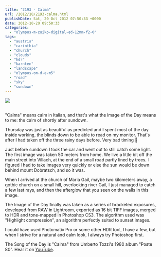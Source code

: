 ```yaml
---
title: "2193 - Calma"
url: /2012/10/2193-calma.html
publishDate: Sat, 20 Oct 2012 07:50:33 +0000
date: 2012-10-20 09:50:33
categories: 
  - "olympus-m-zuiko-digital-ed-12mm-f2-0"
tags: 
  - "austria"
  - "carinthia"
  - "church"
  - "clouds"
  - "hdr"
  - "karnten"
  - "landscape"
  - "olympus-om-d-e-m5"
  - "road"
  - "sky"
  - "sundown"
---
```

<div class="container">
<div class="center"><a target="_blank" href="https://d25zfm9zpd7gm5.cloudfront.net/1200x1200/2012/20121018_181939_hdr_ps.jpg"><img src="https://d25zfm9zpd7gm5.cloudfront.net/0600x0600/2012/20121018_181939_hdr_ps.jpg" /></a></div>
</div>
<br />

"Calma" means calm in Italian, and that's what the Image of the Day means to me: the calm of shortly after sundown.

<a target="_blank" href="https://d25zfm9zpd7gm5.cloudfront.net/1200x1200/2012/20121018_173841_lr.jpg"><img style="margin: 0pt 0px 0pt 10px; float: right;" src="https://d25zfm9zpd7gm5.cloudfront.net/0150x0150/2012/20121018_173841_lr.jpg" alt="" border="0" /></a> Thursday was just as beautiful as predicted and I spent most of the day inside working, the blinds down to be able to read on my monitor. That's after I had taken off the three rainy days before. Very bad timing 🙂

Just before sundown I took the car and went out to still catch some light. The first image was taken 50 meters from home. We live a little bit off the main street into Villach, at the end of a small road partly lined by trees. I figured I had to take images very quickly or else the sun would be down behind mount Dobratsch, and so it was.

<a target="_blank" href="https://d25zfm9zpd7gm5.cloudfront.net/1200x1200/2012/20121018_175412_lr.jpg"><img style="margin: 0pt 10px 0pt 0px; float: left;" src="https://d25zfm9zpd7gm5.cloudfront.net/0150x0150/2012/20121018_175412_lr.jpg" alt="" border="0" /></a> When I arrived at the church of Maria Gail, maybe two kilometers away, a gothic church on a small hill, overlooking river Gail, I just managed to catch a few last rays, and then the afterglow that you seen on the walls in this image.

The Image of the Day finally was taken as a series of bracketed exposures, developed from RAW in Lightroom, exported as 16 bit TIFF images, merged to HDR and tone-mapped in Photoshop CS3. The algorithm used was "Highlight compression", an algorithm perfectly suited to sunset images.

 I could have used Photomatix Pro or some other HDR tool, I have a few, but when I strive for a natural and calm look, I always try Photoshop first.

The Song of the Day is "Calma" from Umberto Tozzi's 1980 album "Poste 80". Hear it on <a href="http://www.youtube.com/watch?v=w2rLXYmpTBY" target="_blank">YouTube</a>.
